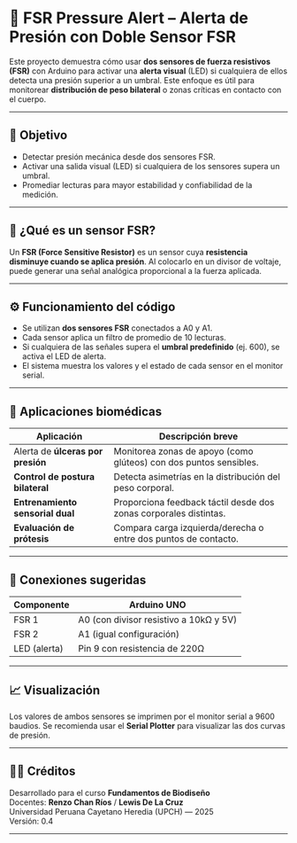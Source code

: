 # 🔴 FSR Pressure Alert – Alerta de Presión con Doble Sensor FSR

Este proyecto demuestra cómo usar **dos sensores de fuerza resistivos (FSR)** con Arduino para activar una **alerta visual** (LED) si cualquiera de ellos detecta una presión superior a un umbral. Este enfoque es útil para monitorear **distribución de peso bilateral** o zonas críticas en contacto con el cuerpo.

---

## 🎯 Objetivo

- Detectar presión mecánica desde dos sensores FSR.
- Activar una salida visual (LED) si cualquiera de los sensores supera un umbral.
- Promediar lecturas para mayor estabilidad y confiabilidad de la medición.

---

## 🔬 ¿Qué es un sensor FSR?

Un **FSR (Force Sensitive Resistor)** es un sensor cuya **resistencia disminuye cuando se aplica presión**. Al colocarlo en un divisor de voltaje, puede generar una señal analógica proporcional a la fuerza aplicada.

---

## ⚙️ Funcionamiento del código

- Se utilizan **dos sensores FSR** conectados a A0 y A1.
- Cada sensor aplica un filtro de promedio de 10 lecturas.
- Si cualquiera de las señales supera el **umbral predefinido** (ej. 600), se activa el LED de alerta.
- El sistema muestra los valores y el estado de cada sensor en el monitor serial.

---

## 🧪 Aplicaciones biomédicas

| Aplicación                        | Descripción breve                                                 |
|----------------------------------|-------------------------------------------------------------------|
| Alerta de **úlceras por presión** | Monitorea zonas de apoyo (como glúteos) con dos puntos sensibles. |
| **Control de postura bilateral** | Detecta asimetrías en la distribución del peso corporal.          |
| **Entrenamiento sensorial dual** | Proporciona feedback táctil desde dos zonas corporales distintas. |
| **Evaluación de prótesis**       | Compara carga izquierda/derecha o entre dos puntos de contacto.   |

---

## 🔌 Conexiones sugeridas

| Componente | Arduino UNO |
|------------|-------------|
| FSR 1      | A0 (con divisor resistivo a 10kΩ y 5V) |
| FSR 2      | A1 (igual configuración)               |
| LED (alerta) | Pin 9 con resistencia de 220Ω         |

---

## 📈 Visualización

Los valores de ambos sensores se imprimen por el monitor serial a 9600 baudios. Se recomienda usar el **Serial Plotter** para visualizar las dos curvas de presión.

---

## 👨‍🏫 Créditos

Desarrollado para el curso **Fundamentos de Biodiseño**  
Docentes: **Renzo Chan Ríos** / **Lewis De La Cruz**  
Universidad Peruana Cayetano Heredia (UPCH) — 2025  
Versión: 0.4

---
